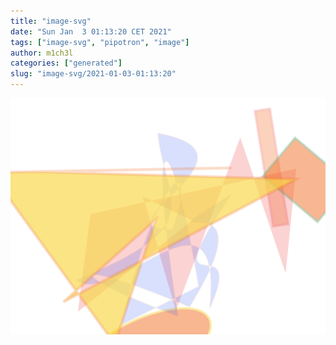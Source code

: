 ```yaml
---
title: "image-svg"
date: "Sun Jan  3 01:13:20 CET 2021"
tags: ["image-svg", "pipotron", "image"]
author: m1ch3l
categories: ["generated"]
slug: "image-svg/2021-01-03-01:13:20"
---
```


![](image.svg)
